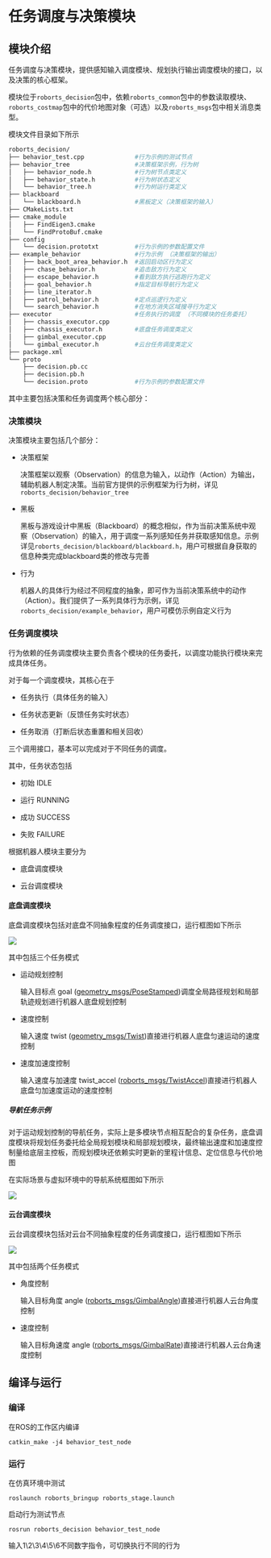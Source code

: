 # 任务调度与决策模块

## 模块介绍

任务调度与决策模块，提供感知输入调度模块、规划执行输出调度模块的接口，以及决策的核心框架。

模块位于`roborts_decision`包中，依赖`roborts_common`包中的参数读取模块、`roborts_costmap`包中的代价地图对象（可选）以及`roborts_msgs`包中相关消息类型。

模块文件目录如下所示

```bash
roborts_decision/
├── behavior_test.cpp              #行为示例的测试节点
├── behavior_tree                  #决策框架示例，行为树
│   ├── behavior_node.h            #行为树节点类定义
│   ├── behavior_state.h           #行为树状态定义
│   └── behavior_tree.h            #行为树运行类定义
├── blackboard                             
│   └── blackboard.h               #黑板定义（决策框架的输入）
├── CMakeLists.txt         
├── cmake_module
│   ├── FindEigen3.cmake
│   └── FindProtoBuf.cmake
├── config                         
│   └── decision.prototxt          #行为示例的参数配置文件
├── example_behavior               #行为示例 （决策框架的输出）
│   ├── back_boot_area_behavior.h  #返回启动区行为定义
│   ├── chase_behavior.h           #追击敌方行为定义
│   ├── escape_behavior.h          #看到敌方执行逃跑行为定义
│   ├── goal_behavior.h            #指定目标导航行为定义
│   ├── line_iterator.h        
│   ├── patrol_behavior.h          #定点巡逻行为定义
│   └── search_behavior.h          #在地方消失区域搜寻行为定义
├── executor                       #任务执行的调度 （不同模块的任务委托）
│   ├── chassis_executor.cpp      
│   ├── chassis_executor.h         #底盘任务调度类定义
│   ├── gimbal_executor.cpp
│   └── gimbal_executor.h          #云台任务调度类定义
├── package.xml
└── proto                          
    ├── decision.pb.cc
    ├── decision.pb.h
    └── decision.proto             #行为示例的参数配置文件

```
其中主要包括决策和任务调度两个核心部分：

### 决策模块

决策模块主要包括几个部分：

- 决策框架

    决策框架以观察（Observation）的信息为输入，以动作（Action）为输出，辅助机器人制定决策。当前官方提供的示例框架为行为树，详见`roborts_decision/behavior_tree`

- 黑板

    黑板与游戏设计中黑板（Blackboard）的概念相似，作为当前决策系统中观察（Observation）的输入，用于调度一系列感知任务并获取感知信息。示例详见`roborts_decision/blackboard/blackboard.h`，用户可根据自身获取的信息种类完成blackboard类的修改与完善

- 行为
  
    机器人的具体行为经过不同程度的抽象，即可作为当前决策系统中的动作（Action）。我们提供了一系列具体行为示例，详见`roborts_decision/example_behavior`，用户可模仿示例自定义行为

### 任务调度模块

行为依赖的任务调度模块主要负责各个模块的任务委托，以调度功能执行模块来完成具体任务。

对于每一个调度模块，其核心在于

- 任务执行（具体任务的输入）

- 任务状态更新（反馈任务实时状态）

- 任务取消（打断后状态重置和相关回收）

三个调用接口，基本可以完成对于不同任务的调度。

其中，任务状态包括

- 初始 IDLE

- 运行 RUNNING

- 成功 SUCCESS

- 失败 FAILURE

根据机器人模块主要分为

- 底盘调度模块

- 云台调度模块

#### 底盘调度模块

底盘调度模块包括对底盘不同抽象程度的任务调度接口，运行框图如下所示

![](https://rm-static.djicdn.com/documents/20758/ae091269db41b1547553446982826082.png)

其中包括三个任务模式

- 运动规划控制
    
    输入目标点 goal ([geometry_msgs/PoseStamped]())调度全局路径规划和局部轨迹规划进行机器人底盘规划控制

- 速度控制

    输入速度 twist ([geometry_msgs/Twist]())直接进行机器人底盘匀速运动的速度控制

- 速度加速度控制

   输入速度与加速度 twist_accel ([roborts_msgs/TwistAccel]())直接进行机器人底盘匀加速度运动的速度控制

##### 导航任务示例

对于运动规划控制的导航任务，实际上是多模块节点相互配合的复杂任务，底盘调度模块将规划任务委托给全局规划模块和局部规划模块，最终输出速度和加速度控制量给底层主控板，而规划模块还依赖实时更新的里程计信息、定位信息与代价地图

在实际场景与虚拟环境中的导航系统框图如下所示

![](https://rm-static.djicdn.com/documents/20758/1a8702f75a2361547553400516274462.png)

#### 云台调度模块

云台调度模块包括对云台不同抽象程度的任务调度接口，运行框图如下所示

![](https://rm-static.djicdn.com/documents/20758/5a50d15ba49371547553470292508751.png)

其中包括两个任务模式

- 角度控制
    
    输入目标角度 angle ([roborts_msgs/GimbalAngle]())直接进行机器人云台角度控制

- 速度控制

    输入目标角速度 angle ([roborts_msgs/GimbalRate]())直接进行机器人云台角速度控制


   

## 编译与运行

### 编译

在ROS的工作区内编译

```shell
catkin_make -j4 behavior_test_node
```

### 运行


在仿真环境中测试

```shell
roslaunch roborts_bringup roborts_stage.launch
```

启动行为测试节点

```shell
rosrun roborts_decision behavior_test_node
```

输入1\2\3\4\5\6不同数字指令，可切换执行不同的行为






